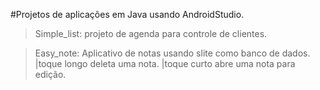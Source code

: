 #Projetos de aplicações em Java usando AndroidStudio.

> Simple_list: projeto de agenda para controle de clientes.


> Easy_note: Aplicativo de notas usando slite como banco de dados.
|toque longo deleta uma nota.
|toque curto abre uma nota para edição.

